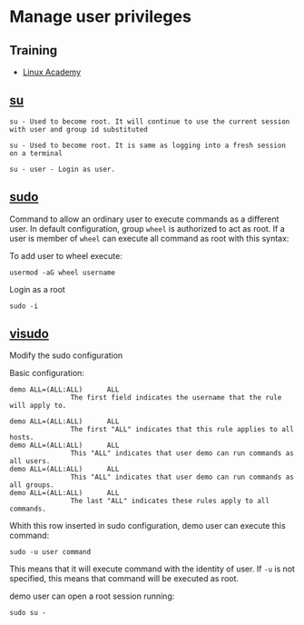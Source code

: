 # Manage user privileges

## Training
* [Linux Academy](https://linuxacademy.com/cp/courses/lesson/course/5413/lesson/6/module/428)

## [su](https://manpages.ubuntu.com/manpages/focal/en/man1/su.1.html)
```
su - Used to become root. It will continue to use the current session with user and group id substituted

su - Used to become root. It is same as logging into a fresh session on a terminal

su - user - Login as user.
```

## [sudo](https://manpages.ubuntu.com/manpages/focal/en/man8/sudo.8.html)
Command to allow an ordinary user to execute commands as a different user. In default configuration, group `wheel` is authorized to act as root. If a user is member of `wheel` can execute all command as root with this syntax:

To add user to wheel execute:
```
usermod -aG wheel username
```

Login as a root
```
sudo -i
```

## [visudo](https://manpages.ubuntu.com/manpages/bionic/en/man8/visudo.8.html)
Modify the sudo configuration

Basic configuration:
```
demo ALL=(ALL:ALL)      ALL
    ​           The first field indicates the username that the rule will apply to.

demo ALL=(ALL:ALL)      ALL
    ​           The first "ALL" indicates that this rule applies to all hosts.
demo ALL=(ALL:ALL)      ALL
    ​           This "ALL" indicates that user demo can run commands as all users.
demo ALL=(ALL:ALL)      ALL
    ​           This "ALL" indicates that user demo can run commands as all groups.
demo ALL=(ALL:ALL)      ALL
    ​           The last "ALL" indicates these rules apply to all commands.
```

Whith this row inserted in sudo configuration, demo user can execute this command:
```
sudo -u user command
```

This means that it will execute command with the identity of user. If `-u` is not specified, this means that command will be executed as root.

demo user can open a root session running:
```
sudo su -
```
